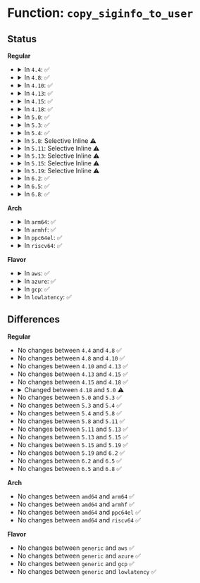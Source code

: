 # Function: <code>copy_siginfo_to_user</code>

## Status
<b>Regular</b>
<ul>
<li>
<details>
<summary>In <code>4.4</code>: ✅</summary>

```c
int copy_siginfo_to_user(siginfo_t *to, const siginfo_t *from);
```

**Collision:** Unique Global

**Inline:** No

**Transformation:** False

**Instances:**

```
In kernel/signal.c (ffffffff81090f60)
Location: kernel/signal.c:2657
Inline: False
Direct callers:
  - arch/x86/kernel/signal.c:do_signal
  - kernel/ptrace.c:ptrace_peek_siginfo
  - kernel/ptrace.c:ptrace_request
  - kernel/signal.c:SYSC_rt_sigtimedwait
```
**Symbols:**

```
ffffffff81090f60-ffffffff810911fd: copy_siginfo_to_user (STB_GLOBAL)
```
</details>
</li>
<li>
<details>
<summary>In <code>4.8</code>: ✅</summary>

```c
int copy_siginfo_to_user(siginfo_t *to, const siginfo_t *from);
```

**Collision:** Unique Global

**Inline:** No

**Transformation:** False

**Instances:**

```
In kernel/signal.c (ffffffff81094040)
Location: kernel/signal.c:2657
Inline: False
Direct callers:
  - arch/x86/kernel/signal.c:do_signal
  - kernel/ptrace.c:ptrace_request
  - kernel/ptrace.c:ptrace_peek_siginfo
  - kernel/signal.c:SYSC_rt_sigtimedwait
```
**Symbols:**

```
ffffffff81094040-ffffffff8109435c: copy_siginfo_to_user (STB_GLOBAL)
```
</details>
</li>
<li>
<details>
<summary>In <code>4.10</code>: ✅</summary>

```c
int copy_siginfo_to_user(siginfo_t *to, const siginfo_t *from);
```

**Collision:** Unique Global

**Inline:** No

**Transformation:** False

**Instances:**

```
In kernel/signal.c (ffffffff81099020)
Location: kernel/signal.c:2670
Inline: False
Direct callers:
  - arch/x86/kernel/signal.c:do_signal
  - kernel/ptrace.c:ptrace_request
  - kernel/ptrace.c:ptrace_peek_siginfo
  - kernel/signal.c:SYSC_rt_sigtimedwait
```
**Symbols:**

```
ffffffff81099020-ffffffff81099343: copy_siginfo_to_user (STB_GLOBAL)
```
</details>
</li>
<li>
<details>
<summary>In <code>4.13</code>: ✅</summary>

```c
int copy_siginfo_to_user(siginfo_t *to, const siginfo_t *from);
```

**Collision:** Unique Global

**Inline:** No

**Transformation:** False

**Instances:**

```
In kernel/signal.c (ffffffff810962d0)
Location: kernel/signal.c:2691
Inline: False
Direct callers:
  - arch/x86/kernel/signal.c:do_signal
  - kernel/ptrace.c:ptrace_request
  - kernel/ptrace.c:ptrace_peek_siginfo
  - kernel/signal.c:SYSC_rt_sigtimedwait
```
**Symbols:**

```
ffffffff810962d0-ffffffff810965be: copy_siginfo_to_user (STB_GLOBAL)
```
</details>
</li>
<li>
<details>
<summary>In <code>4.15</code>: ✅</summary>

```c
int copy_siginfo_to_user(siginfo_t *to, const siginfo_t *from);
```

**Collision:** Unique Global

**Inline:** No

**Transformation:** False

**Instances:**

```
In kernel/signal.c (ffffffff8109d0a0)
Location: kernel/signal.c:2721
Inline: False
Direct callers:
  - arch/x86/kernel/signal.c:do_signal
  - kernel/ptrace.c:ptrace_request
  - kernel/ptrace.c:ptrace_peek_siginfo
  - kernel/signal.c:SYSC_rt_sigtimedwait
```
**Symbols:**

```
ffffffff8109d0a0-ffffffff8109d347: copy_siginfo_to_user (STB_GLOBAL)
```
</details>
</li>
<li>
<details>
<summary>In <code>4.18</code>: ✅</summary>

```c
int copy_siginfo_to_user(siginfo_t *to, const siginfo_t *from);
```

**Collision:** Unique Global

**Inline:** No

**Transformation:** False

**Instances:**

```
In kernel/signal.c (ffffffff810a1ab0)
Location: kernel/signal.c:2852
Inline: False
Direct callers:
  - arch/x86/kernel/signal.c:do_signal
  - kernel/ptrace.c:ptrace_request
  - kernel/ptrace.c:ptrace_peek_siginfo
  - kernel/signal.c:__do_sys_rt_sigtimedwait
```
**Symbols:**

```
ffffffff810a1ab0-ffffffff810a1ad0: copy_siginfo_to_user (STB_GLOBAL)
```
</details>
</li>
<li>
<details>
<summary>In <code>5.0</code>: ✅</summary>

```c
int copy_siginfo_to_user(siginfo_t *to, const kernel_siginfo_t *from);
```

**Collision:** Unique Global

**Inline:** No

**Transformation:** False

**Instances:**

```
In kernel/signal.c (ffffffff810aa440)
Location: kernel/signal.c:3054
Inline: False
Direct callers:
  - arch/x86/kernel/signal.c:do_signal
  - kernel/ptrace.c:ptrace_request
  - kernel/ptrace.c:ptrace_peek_siginfo
  - kernel/signal.c:__ia32_sys_rt_sigtimedwait_time32
  - kernel/signal.c:__x64_sys_rt_sigtimedwait_time32
  - kernel/signal.c:__ia32_sys_rt_sigtimedwait
  - kernel/signal.c:__x64_sys_rt_sigtimedwait
```
**Symbols:**

```
ffffffff810aa440-ffffffff810aa47b: copy_siginfo_to_user (STB_GLOBAL)
```
</details>
</li>
<li>
<details>
<summary>In <code>5.3</code>: ✅</summary>

```c
int copy_siginfo_to_user(siginfo_t *to, const kernel_siginfo_t *from);
```

**Collision:** Unique Global

**Inline:** No

**Transformation:** False

**Instances:**

```
In kernel/signal.c (ffffffff810af4d0)
Location: kernel/signal.c:3183
Inline: False
Direct callers:
  - arch/x86/kernel/signal.c:__setup_rt_frame
  - kernel/ptrace.c:ptrace_request
  - kernel/ptrace.c:ptrace_peek_siginfo
  - kernel/signal.c:__ia32_sys_rt_sigtimedwait_time32
  - kernel/signal.c:__x64_sys_rt_sigtimedwait_time32
  - kernel/signal.c:__ia32_sys_rt_sigtimedwait
  - kernel/signal.c:__x64_sys_rt_sigtimedwait
```
**Symbols:**

```
ffffffff810af4d0-ffffffff810af50d: copy_siginfo_to_user (STB_GLOBAL)
```
</details>
</li>
<li>
<details>
<summary>In <code>5.4</code>: ✅</summary>

```c
int copy_siginfo_to_user(siginfo_t *to, const kernel_siginfo_t *from);
```

**Collision:** Unique Global

**Inline:** No

**Transformation:** False

**Instances:**

```
In kernel/signal.c (ffffffff810b5af0)
Location: kernel/signal.c:3188
Inline: False
Direct callers:
  - arch/x86/kernel/signal.c:do_signal
  - kernel/ptrace.c:ptrace_request
  - kernel/ptrace.c:ptrace_peek_siginfo
  - kernel/signal.c:__ia32_sys_rt_sigtimedwait_time32
  - kernel/signal.c:__x64_sys_rt_sigtimedwait_time32
  - kernel/signal.c:__ia32_sys_rt_sigtimedwait
  - kernel/signal.c:__x64_sys_rt_sigtimedwait
```
**Symbols:**

```
ffffffff810b5af0-ffffffff810b5b2d: copy_siginfo_to_user (STB_GLOBAL)
```
</details>
</li>
<li>
<details>
<summary>In <code>5.8</code>: Selective Inline ⚠️</summary>

```c
int copy_siginfo_to_user(siginfo_t *to, const kernel_siginfo_t *from);
```

**Collision:** Unique Global

**Inline:** Selective

**Transformation:** False

**Instances:**

```
In kernel/signal.c (ffffffff810b95a7)
Location: kernel/signal.c:3206
Inline: True
Inline callers:
  - kernel/signal.c:__ia32_sys_rt_sigtimedwait_time32
  - kernel/signal.c:__x64_sys_rt_sigtimedwait_time32
  - kernel/signal.c:__ia32_sys_rt_sigtimedwait
  - kernel/signal.c:__x64_sys_rt_sigtimedwait
Direct callers:
  - arch/x86/kernel/signal.c:__setup_rt_frame
  - kernel/ptrace.c:ptrace_request
  - kernel/ptrace.c:ptrace_peek_siginfo
```
**Symbols:**

```
ffffffff810be340-ffffffff810be37f: copy_siginfo_to_user (STB_GLOBAL)
```
</details>
</li>
<li>
<details>
<summary>In <code>5.11</code>: Selective Inline ⚠️</summary>

```c
int copy_siginfo_to_user(siginfo_t *to, const kernel_siginfo_t *from);
```

**Collision:** Unique Global

**Inline:** Selective

**Transformation:** False

**Instances:**

```
In kernel/signal.c (ffffffff810b4857)
Location: kernel/signal.c:3226
Inline: True
Inline callers:
  - kernel/signal.c:__ia32_sys_rt_sigtimedwait_time32
  - kernel/signal.c:__x64_sys_rt_sigtimedwait_time32
  - kernel/signal.c:__ia32_sys_rt_sigtimedwait
  - kernel/signal.c:__x64_sys_rt_sigtimedwait
Direct callers:
  - arch/x86/kernel/signal.c:__setup_rt_frame
  - kernel/ptrace.c:ptrace_request
  - kernel/ptrace.c:ptrace_peek_siginfo
```
**Symbols:**

```
ffffffff810b9640-ffffffff810b967f: copy_siginfo_to_user (STB_GLOBAL)
```
</details>
</li>
<li>
<details>
<summary>In <code>5.13</code>: Selective Inline ⚠️</summary>

```c
int copy_siginfo_to_user(siginfo_t *to, const kernel_siginfo_t *from);
```

**Collision:** Unique Global

**Inline:** Selective

**Transformation:** False

**Instances:**

```
In kernel/signal.c (ffffffff810b6467)
Location: kernel/signal.c:3254
Inline: True
Inline callers:
  - kernel/signal.c:__ia32_sys_rt_sigtimedwait_time32
  - kernel/signal.c:__x64_sys_rt_sigtimedwait_time32
  - kernel/signal.c:__ia32_sys_rt_sigtimedwait
  - kernel/signal.c:__x64_sys_rt_sigtimedwait
Direct callers:
  - arch/x86/kernel/signal.c:__setup_rt_frame
  - kernel/ptrace.c:ptrace_request
  - kernel/ptrace.c:ptrace_peek_siginfo
```
**Symbols:**

```
ffffffff810bae10-ffffffff810bae4f: copy_siginfo_to_user (STB_GLOBAL)
```
</details>
</li>
<li>
<details>
<summary>In <code>5.15</code>: Selective Inline ⚠️</summary>

```c
int copy_siginfo_to_user(siginfo_t *to, const kernel_siginfo_t *from);
```

**Collision:** Unique Global

**Inline:** Selective

**Transformation:** False

**Instances:**

```
In kernel/signal.c (ffffffff810c92f7)
Location: kernel/signal.c:3342
Inline: True
Inline callers:
  - kernel/signal.c:__ia32_sys_rt_sigtimedwait_time32
  - kernel/signal.c:__x64_sys_rt_sigtimedwait_time32
  - kernel/signal.c:__ia32_sys_rt_sigtimedwait
  - kernel/signal.c:__x64_sys_rt_sigtimedwait
Direct callers:
  - arch/x86/kernel/signal.c:__setup_rt_frame
  - kernel/ptrace.c:ptrace_request
  - kernel/ptrace.c:ptrace_peek_siginfo
```
**Symbols:**

```
ffffffff810cd700-ffffffff810cd73f: copy_siginfo_to_user (STB_GLOBAL)
```
</details>
</li>
<li>
<details>
<summary>In <code>5.19</code>: Selective Inline ⚠️</summary>

```c
int copy_siginfo_to_user(siginfo_t *to, const kernel_siginfo_t *from);
```

**Collision:** Unique Global

**Inline:** Selective

**Transformation:** False

**Instances:**

```
In kernel/signal.c (ffffffff810e0797)
Location: kernel/signal.c:3322
Inline: True
Inline callers:
  - kernel/signal.c:__ia32_sys_rt_sigtimedwait_time32
  - kernel/signal.c:__x64_sys_rt_sigtimedwait_time32
  - kernel/signal.c:__ia32_sys_rt_sigtimedwait
  - kernel/signal.c:__x64_sys_rt_sigtimedwait
Direct callers:
  - arch/x86/kernel/signal.c:__setup_rt_frame
  - kernel/ptrace.c:ptrace_request
  - kernel/ptrace.c:ptrace_peek_siginfo
```
**Symbols:**

```
ffffffff810e5690-ffffffff810e56d6: copy_siginfo_to_user (STB_GLOBAL)
```
</details>
</li>
<li>
<details>
<summary>In <code>6.2</code>: ✅</summary>

```c
int copy_siginfo_to_user(siginfo_t *to, const kernel_siginfo_t *from);
```

**Collision:** Unique Global

**Inline:** No

**Transformation:** False

**Instances:**

```
In kernel/signal.c (ffffffff81105d40)
Location: kernel/signal.c:3324
Inline: False
Direct callers:
  - arch/x86/kernel/signal_64.c:x64_setup_rt_frame
  - kernel/ptrace.c:ptrace_request
  - kernel/ptrace.c:ptrace_peek_siginfo
  - kernel/signal.c:__ia32_sys_rt_sigtimedwait_time32
  - kernel/signal.c:__x64_sys_rt_sigtimedwait_time32
  - kernel/signal.c:__ia32_sys_rt_sigtimedwait
  - kernel/signal.c:__x64_sys_rt_sigtimedwait
```
**Symbols:**

```
ffffffff81105d40-ffffffff81105da7: copy_siginfo_to_user (STB_GLOBAL)
```
</details>
</li>
<li>
<details>
<summary>In <code>6.5</code>: ✅</summary>

```c
int copy_siginfo_to_user(siginfo_t *to, const kernel_siginfo_t *from);
```

**Collision:** Unique Global

**Inline:** No

**Transformation:** False

**Instances:**

```
In kernel/signal.c (ffffffff81112020)
Location: kernel/signal.c:3348
Inline: False
Direct callers:
  - arch/x86/kernel/signal_64.c:x64_setup_rt_frame
  - kernel/ptrace.c:ptrace_request
  - kernel/ptrace.c:ptrace_peek_siginfo
  - kernel/signal.c:__ia32_sys_rt_sigtimedwait_time32
  - kernel/signal.c:__x64_sys_rt_sigtimedwait_time32
  - kernel/signal.c:__ia32_sys_rt_sigtimedwait
  - kernel/signal.c:__x64_sys_rt_sigtimedwait
```
**Symbols:**

```
ffffffff81112020-ffffffff81112085: copy_siginfo_to_user (STB_GLOBAL)
```
</details>
</li>
<li>
<details>
<summary>In <code>6.8</code>: ✅</summary>

```c
int copy_siginfo_to_user(siginfo_t *to, const kernel_siginfo_t *from);
```

**Collision:** Unique Global

**Inline:** No

**Transformation:** False

**Instances:**

```
In kernel/signal.c (ffffffff8111ba10)
Location: kernel/signal.c:3359
Inline: False
Direct callers:
  - arch/x86/kernel/signal_64.c:x64_setup_rt_frame
  - kernel/ptrace.c:ptrace_request
  - kernel/ptrace.c:ptrace_peek_siginfo
  - kernel/signal.c:__ia32_sys_rt_sigtimedwait_time32
  - kernel/signal.c:__x64_sys_rt_sigtimedwait_time32
  - kernel/signal.c:__ia32_sys_rt_sigtimedwait
  - kernel/signal.c:__x64_sys_rt_sigtimedwait
```
**Symbols:**

```
ffffffff8111ba10-ffffffff8111ba75: copy_siginfo_to_user (STB_GLOBAL)
```
</details>
</li>
</ul>
<b>Arch</b>
<ul>
<li>
<details>
<summary>In <code>arm64</code>: ✅</summary>

```c
int copy_siginfo_to_user(siginfo_t *to, const kernel_siginfo_t *from);
```

**Collision:** Unique Global

**Inline:** No

**Transformation:** False

**Instances:**

```
In kernel/signal.c (ffff800010111cb8)
Location: kernel/signal.c:3188
Inline: False
Direct callers:
  - arch/arm64/kernel/signal.c:setup_rt_frame
  - kernel/ptrace.c:ptrace_request
  - kernel/ptrace.c:ptrace_peek_siginfo
  - kernel/signal.c:__arm64_sys_rt_sigtimedwait_time32
  - kernel/signal.c:__arm64_sys_rt_sigtimedwait
```
**Symbols:**

```
ffff800010111cb8-ffff800010111dec: copy_siginfo_to_user (STB_GLOBAL)
```
</details>
</li>
<li>
<details>
<summary>In <code>armhf</code>: ✅</summary>

```c
int copy_siginfo_to_user(siginfo_t *to, const kernel_siginfo_t *from);
```

**Collision:** Unique Global

**Inline:** No

**Transformation:** False

**Instances:**

```
In kernel/signal.c (c0369190)
Location: kernel/signal.c:3188
Inline: False
Direct callers:
  - arch/arm/kernel/signal.c:do_work_pending
  - kernel/ptrace.c:ptrace_request
  - kernel/ptrace.c:ptrace_peek_siginfo
  - kernel/signal.c:__se_sys_rt_sigtimedwait_time32
  - kernel/signal.c:__se_sys_rt_sigtimedwait
```
**Symbols:**

```
c0369190-c0369258: copy_siginfo_to_user (STB_GLOBAL)
```
</details>
</li>
<li>
<details>
<summary>In <code>ppc64el</code>: ✅</summary>

```c
int copy_siginfo_to_user(siginfo_t *to, const kernel_siginfo_t *from);
```

**Collision:** Unique Global

**Inline:** No

**Transformation:** False

**Instances:**

```
In kernel/signal.c (c000000000159880)
Location: kernel/signal.c:3188
Inline: False
Direct callers:
  - arch/powerpc/kernel/signal_64.c:handle_rt_signal64
  - kernel/ptrace.c:ptrace_request
  - kernel/ptrace.c:ptrace_peek_siginfo
  - kernel/signal.c:__se_sys_rt_sigtimedwait_time32
  - kernel/signal.c:__se_sys_rt_sigtimedwait
```
**Symbols:**

```
c000000000159880-c000000000159974: copy_siginfo_to_user (STB_GLOBAL)
```
</details>
</li>
<li>
<details>
<summary>In <code>riscv64</code>: ✅</summary>

```c
int copy_siginfo_to_user(siginfo_t *to, const kernel_siginfo_t *from);
```

**Collision:** Unique Global

**Inline:** No

**Transformation:** False

**Instances:**

```
In kernel/signal.c (ffffffe0000d1282)
Location: kernel/signal.c:3188
Inline: False
Direct callers:
  - arch/riscv/kernel/signal.c:handle_signal
  - kernel/ptrace.c:ptrace_request
  - kernel/ptrace.c:ptrace_peek_siginfo
  - kernel/signal.c:__se_sys_rt_sigtimedwait
```
**Symbols:**

```
ffffffe0000d1282-ffffffe0000d12e6: copy_siginfo_to_user (STB_GLOBAL)
```
</details>
</li>
</ul>
<b>Flavor</b>
<ul>
<li>
<details>
<summary>In <code>aws</code>: ✅</summary>

```c
int copy_siginfo_to_user(siginfo_t *to, const kernel_siginfo_t *from);
```

**Collision:** Unique Global

**Inline:** No

**Transformation:** False

**Instances:**

```
In kernel/signal.c (ffffffff810afe60)
Location: kernel/signal.c:3188
Inline: False
Direct callers:
  - arch/x86/kernel/signal.c:do_signal
  - kernel/ptrace.c:ptrace_request
  - kernel/ptrace.c:ptrace_peek_siginfo
  - kernel/signal.c:__ia32_sys_rt_sigtimedwait_time32
  - kernel/signal.c:__x64_sys_rt_sigtimedwait_time32
  - kernel/signal.c:__ia32_sys_rt_sigtimedwait
  - kernel/signal.c:__x64_sys_rt_sigtimedwait
```
**Symbols:**

```
ffffffff810afe60-ffffffff810afe9d: copy_siginfo_to_user (STB_GLOBAL)
```
</details>
</li>
<li>
<details>
<summary>In <code>azure</code>: ✅</summary>

```c
int copy_siginfo_to_user(siginfo_t *to, const kernel_siginfo_t *from);
```

**Collision:** Unique Global

**Inline:** No

**Transformation:** False

**Instances:**

```
In kernel/signal.c (ffffffff8109e780)
Location: kernel/signal.c:3188
Inline: False
Direct callers:
  - arch/x86/kernel/signal.c:do_signal
  - kernel/ptrace.c:ptrace_request
  - kernel/ptrace.c:ptrace_peek_siginfo
  - kernel/signal.c:__ia32_sys_rt_sigtimedwait_time32
  - kernel/signal.c:__x64_sys_rt_sigtimedwait_time32
  - kernel/signal.c:__ia32_sys_rt_sigtimedwait
  - kernel/signal.c:__x64_sys_rt_sigtimedwait
```
**Symbols:**

```
ffffffff8109e780-ffffffff8109e7bd: copy_siginfo_to_user (STB_GLOBAL)
```
</details>
</li>
<li>
<details>
<summary>In <code>gcp</code>: ✅</summary>

```c
int copy_siginfo_to_user(siginfo_t *to, const kernel_siginfo_t *from);
```

**Collision:** Unique Global

**Inline:** No

**Transformation:** False

**Instances:**

```
In kernel/signal.c (ffffffff810af3c0)
Location: kernel/signal.c:3188
Inline: False
Direct callers:
  - arch/x86/kernel/signal.c:do_signal
  - kernel/ptrace.c:ptrace_request
  - kernel/ptrace.c:ptrace_peek_siginfo
  - kernel/signal.c:__ia32_sys_rt_sigtimedwait_time32
  - kernel/signal.c:__x64_sys_rt_sigtimedwait_time32
  - kernel/signal.c:__ia32_sys_rt_sigtimedwait
  - kernel/signal.c:__x64_sys_rt_sigtimedwait
```
**Symbols:**

```
ffffffff810af3c0-ffffffff810af3fd: copy_siginfo_to_user (STB_GLOBAL)
```
</details>
</li>
<li>
<details>
<summary>In <code>lowlatency</code>: ✅</summary>

```c
int copy_siginfo_to_user(siginfo_t *to, const kernel_siginfo_t *from);
```

**Collision:** Unique Global

**Inline:** No

**Transformation:** False

**Instances:**

```
In kernel/signal.c (ffffffff810b7690)
Location: kernel/signal.c:3188
Inline: False
Direct callers:
  - arch/x86/kernel/signal.c:do_signal
  - kernel/ptrace.c:ptrace_request
  - kernel/ptrace.c:ptrace_peek_siginfo
  - kernel/signal.c:__ia32_sys_rt_sigtimedwait_time32
  - kernel/signal.c:__x64_sys_rt_sigtimedwait_time32
  - kernel/signal.c:__ia32_sys_rt_sigtimedwait
  - kernel/signal.c:__x64_sys_rt_sigtimedwait
```
**Symbols:**

```
ffffffff810b7690-ffffffff810b76cd: copy_siginfo_to_user (STB_GLOBAL)
```
</details>
</li>
</ul>

## Differences
<b>Regular</b>
<ul>
<li>
No changes between <code>4.4</code> and <code>4.8</code> ✅
</li>
<li>
No changes between <code>4.8</code> and <code>4.10</code> ✅
</li>
<li>
No changes between <code>4.10</code> and <code>4.13</code> ✅
</li>
<li>
No changes between <code>4.13</code> and <code>4.15</code> ✅
</li>
<li>
No changes between <code>4.15</code> and <code>4.18</code> ✅
</li>
<li>
<details>
<summary>Changed between <code>4.18</code> and <code>5.0</code> ⚠️</summary>
<ul>
<li>
<b>Param type changed. </b>
<code>const siginfo_t *from</code> ➡️ <code>const kernel_siginfo_t *from</code>
</li>
</ul>
</details>
</li>
<li>
No changes between <code>5.0</code> and <code>5.3</code> ✅
</li>
<li>
No changes between <code>5.3</code> and <code>5.4</code> ✅
</li>
<li>
No changes between <code>5.4</code> and <code>5.8</code> ✅
</li>
<li>
No changes between <code>5.8</code> and <code>5.11</code> ✅
</li>
<li>
No changes between <code>5.11</code> and <code>5.13</code> ✅
</li>
<li>
No changes between <code>5.13</code> and <code>5.15</code> ✅
</li>
<li>
No changes between <code>5.15</code> and <code>5.19</code> ✅
</li>
<li>
No changes between <code>5.19</code> and <code>6.2</code> ✅
</li>
<li>
No changes between <code>6.2</code> and <code>6.5</code> ✅
</li>
<li>
No changes between <code>6.5</code> and <code>6.8</code> ✅
</li>
</ul>
<b>Arch</b>
<ul>
<li>
No changes between <code>amd64</code> and <code>arm64</code> ✅
</li>
<li>
No changes between <code>amd64</code> and <code>armhf</code> ✅
</li>
<li>
No changes between <code>amd64</code> and <code>ppc64el</code> ✅
</li>
<li>
No changes between <code>amd64</code> and <code>riscv64</code> ✅
</li>
</ul>
<b>Flavor</b>
<ul>
<li>
No changes between <code>generic</code> and <code>aws</code> ✅
</li>
<li>
No changes between <code>generic</code> and <code>azure</code> ✅
</li>
<li>
No changes between <code>generic</code> and <code>gcp</code> ✅
</li>
<li>
No changes between <code>generic</code> and <code>lowlatency</code> ✅
</li>
</ul>
